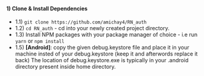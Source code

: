 
#### 1) Clone & Install Dependencies

- 1.1) `git clone https://github.com/amichay4/RN_auth`
- 1.2) `cd RN_auth` - cd into your newly created project directory.
- 1.3) Install NPM packages with your package manager of choice - i.e run `yarn` or `npm install`
- 1.5) **[Android]**: copy the  given debug.keystore file and place it in your machine insted of your debug.keystore 
       (keep it and afterwords replace it back)
       The location of debug.keystore.exe is typically in your .android directory present inside home directory.
